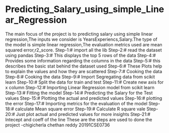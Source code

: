 # Predicting_Salary_using_simple_Linear_Regression
The main focus of the project is to predicting salary using simple linear regression,The inputs we consider is YearsExperiencs,Salary.The type of the model is simple linear regression,The evaluation metrics used are mean squared error,r2_score.
Step-1:# import all the lib
Step-2:# read the dataset using pandas
Step-3:# This displays the top 5 rows of the data
Step-4:# Provides some information regarding the columns in the data
Step-5:# this describes the basic stat behind the dataset used 
Step-6:# These Plots help to explain the values and how they are scattered
Step-7:# Cooking the data
Step-8:# Cooking the data
Step-9:# Import Segregating data from scikit learn
Step-10:# Split the data for train and test 
Step-11:# Create new axis for x column
Step-12:# Importing Linear Regression model from scikit learn
Step-13:# Fitting the model
Step-14:# Predicting the Salary for the Test values
Step-15:# Plotting the actual and predicted values
Step-16:# plotting the error
Step-17:# Importing metrics for the evaluation of the model
Step-18:# calculate Mean square error
Step-19:# Calculate R square vale
Step-20:# Just plot actual and predicted values for more insights
Step-21:# Intecept and coeff of the line
These are the steps are used to done the project
                                     -chigicherla chethan reddy
                                      20191CSE0736
